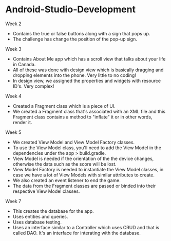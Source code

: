 # Android-Studio-Development
Week 2 
- Contains the true or false buttons along with a sign that pops up.
- The challenge has change the position of the pop-up sign.

Week 3
- Contains About Me app which has a scroll view that talks about your life in Canada.
- All of these was done with design view which is basically dragging and dropping elements into the phone. Very little to no coding!
- In design view, we assigned the properties and widgets with resource ID's. Very complex!


Week 4
- Created a Fragment class which is a piece of UI.
- We created a Fragment class that's associated with an XML file and this Fragment class contains a method to "inflate" it or in other words, render it.


Week 5
- We created View Model and View Model Factory classes.
- To use the View Model class, you'll need to add the View Model in the dependencies under the app > build.gradle.
- View Model is needed if the orientation of the the device changes, otherwise the data such as the score will be lost.
- View Model Factory is needed to instantiate the View Model classes, in case we have a lot of View Models with similar attributes to create.
- We also created an event listener to end the game. 
- The data from the Fragment classes are passed or binded into their respective View Model classes.

Week 7
- This creates the database for the app. 
- Uses entities and queries.
- Uses database testing.
- Uses an interface similar to a Controller which uses CRUD and that is called DAO. It's an interface for interating with the database.
